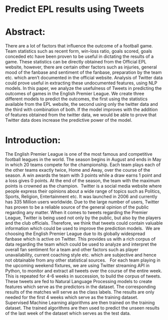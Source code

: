 Predict EPL results using Tweets
================================

Abstract:
=========
There are a lot of factors that influence the outcome of a football game. Team statistics such as recent form, win-loss ratio, goals scored, goals conceded etc have been proven to be useful in dictating the results of a game. These statistics can be directly obtained from the Official EPL website, however, there are certain other factors such as injuries, general mood of the fanbase and sentiment of the fanbase, preparation by the team etc. which aren’t documented in the official website. Analysis of Twitter data could prove useful in extracting these undocumented features, using NLP models. In this paper, we analyze the usefulness of Tweets in predicting the outcomes of games in the English Premier League. We create three different models to predict the outcomes, the first using the statistics available from the EPL website, the second using only the twitter data and the third with combination of both. If the model improves with the addition of features obtained from the twitter data, we would be able to prove that Twitter data does increase the predictive power of the model. 

Introduction:
=============
The English Premier League is one of the most famous and competitive football leagues in the world. The season begins in August and ends in May in which 20 teams compete for the championship. Each team plays each of the other teams exactly twice, Home and Away, over the course of the season. A win awards the team with 3 points while a draw earns 1 point and a loss gives 0 points. At the end of the season, the team with the maximum points is crowned as the champion. 
Twitter is a social media website where people express their opinions about a wide range of topics such as Politics, Sports, Religion, Entertainment etc. It was launched in 2006 and currently has 335 Million users worldwide. Due to the large number of users, Twitter has proven to be a reliable source of the general opinion of the public regarding any matter. When it comes to tweets regarding the Premier League, Twitter is being used not only by the public, but also by the players and the club officials. Therefore, we think that tweets could contain valuable information which could be used to improve the prediction models. 
We are choosing the English Premier League due to its globally widespread fanbase which is active on Twitter. This provides us with a rich corpus of data regarding the team which could be used to analyze and interpret the overall fan sentiment for a team and other factors such as player unavailability, current coaching style etc. which are subjective and hence not obtainable from any other statistical sources.  
For each team playing in the upcoming weekend fixtures, we are using Twitter streaming API in Python, to monitor and extract all tweets over the course of the entire week. This is repeated for 4-6 weeks in succession, to build the corpus of tweets. These tweets are fed to Natural Language Processing models to create features which serve as the predictors in the dataset. The corresponding results of the matches will serve as the class labels. The results are only needed for the first 4 weeks which serve as the training dataset. Supervised Machine Learning algorithms are then trained on the training dataset. The trained algorithms are then used to predict the unseen results of the last week of the dataset which serves as the test data.
